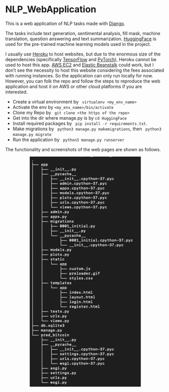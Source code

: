 # NLP_WebApplication
This is a web application of NLP tasks made with [Django](https://docs.djangoproject.com/en/3.2/).  

The tasks include text generation, sentimental analysis, fill mask, machine translation, question answering and text summarization. [HuggingFace](https://huggingface.co/) is used for the pre-trained machine learning models used in the project.  

I usually use [Heroku](https://www.heroku.com/) to host websites, but due to the enormous size of the dependencies (specifically [TensorFlow](https://www.tensorflow.org/) and [PyTorch](https://pytorch.org/)), Heroku cannot be used to host this app. [AWS EC2](https://aws.amazon.com/ec2/?ec2-whats-new.sort-by=item.additionalFields.postDateTime&ec2-whats-new.sort-order=desc) and [Elastic Beanstalk](https://aws.amazon.com/elasticbeanstalk/) could work, but I don’t see the necessity to host this website considering the fees associated with running instances. So the application can only run locally for now. However, you can folk the repo and follow the steps to reproduce the web application and host it on AWS or other cloud platforms if you are interested.  

- Create a virtual environment by ``` virtualenv <my_env_name>```
- Activate the env by ```<my_env_name>/bin/activate```
- Clone my Repo by ``` git clone <the https of the repo>```
- Get into the dir where manage.py is by ```cd HuggingFace```
- Install required packages by ``` pip install -r requirements.txt```.
- Make migrations by ``` python3 manage.py makemigrations```, then ``` python3 manage.py migrate```
- Run the application by ``` python3 manage.py runserver```

The functionality and screenshots of the web pages are shown as follows.

<p align="center">
  <img width="350" src="https://github.com/fangyiyu/Bitcoin_Prediction_Django/blob/master/structure.png">
</p>
